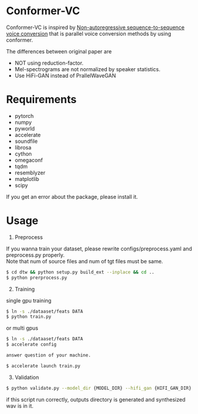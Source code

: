 # Conformer-VC

Conformer-VC is inspired by [Non-autoregressive sequence-to-sequence voice conversion](https://arxiv.org/abs/2104.06793) that is parallel voice conversion methods by using conformer.

The differences between original paper are

- NOT using reduction-factor.
- Mel-spectrograms are not normalized by speaker statistics.
- Use HiFi-GAN instead of PrallelWaveGAN

# Requirements

- pytorch
- numpy
- pyworld
- accelerate
- soundfile
- librosa
- cython
- omegaconf
- tqdm
- resemblyzer
- matplotlib
- scipy

If you get an error about the package, please install it.

# Usage

1. Preprocess

If you wanna train your dataset, please rewrite configs/preprocess.yaml and preprocess.py properly.  
Note that num of source files and num of tgt files must be same.

```bash
$ cd dtw && python setup.py build_ext --inplace && cd ..
$ python prerprocess.py
```

2. Training

single gpu training

```bash
$ ln -s ./dataaset/feats DATA
$ python train.py
```
or multi gpus

```bash
$ ln -s ./dataaset/feats DATA
$ accelerate config

answer question of your machine.

$ accelerate launch train.py
```

3. Validation

```bash
$ python validate.py --model_dir {MODEL_DIR} --hifi_gan {HIFI_GAN_DIR} --data_dir DATA
```

if this script run correctly, outputs directory is generated and synthesized wav is in it.
